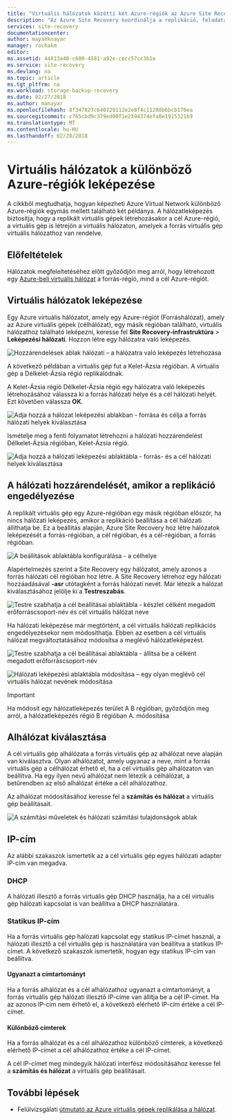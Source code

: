 ```yaml
---
title: "Virtuális hálózatok közötti két Azure-régiók az Azure Site Recovery leképezése |} Microsoft Docs"
description: "Az Azure Site Recovery koordinálja a replikáció, feladatátvétel és helyreállítási virtuális gépek és fizikai kiszolgálók. További információk a feladatátvétel az Azure-bA vagy másodlagos adatközpontba."
services: site-recovery
documentationcenter: 
author: mayanknayar
manager: rochakm
editor: 
ms.assetid: 44813a48-c680-4581-a92e-cecc57cc3b1e
ms.service: site-recovery
ms.devlang: na
ms.topic: article
ms.tgt_pltfrm: na
ms.workload: storage-backup-recovery
ms.date: 02/27/2018
ms.author: manayar
ms.openlocfilehash: 8f347827c640729112e2e8f4c11288b6bcb176ea
ms.sourcegitcommit: c765cbd9c379ed00f1e2394374efa8e1915321b9
ms.translationtype: MT
ms.contentlocale: hu-HU
ms.lasthandoff: 02/28/2018
---
```

# <a name="map-virtual-networks-in-different-azure-regions"></a>Virtuális hálózatok a különböző Azure-régiók leképezése


A cikkből megtudhatja, hogyan képezheti Azure Virtual Network különböző Azure-régiók egymás mellett található két példánya. A hálózatleképezés biztosítja, hogy a replikált virtuális gépek létrehozásakor a cél Azure-régió, a virtuális gép is létrejön a virtuális hálózaton, amelyek a forrás virtuális gép virtuális hálózathoz van rendelve.  

## <a name="prerequisites"></a>Előfeltételek
Hálózatok megfeleltetéséhez előtt győződjön meg arról, hogy létrehozott egy [Azure-beli virtuális hálózat](../virtual-network/virtual-networks-overview.md) a forrás-régió, mind a cél Azure-régiót.

## <a name="map-virtual-networks"></a>Virtuális hálózatok leképezése

Egy Azure virtuális hálózatot, amely egy Azure-régiót (Forráshálózat), amely az Azure virtuális gépek (célhálózat), egy másik régióban található, virtuális hálózathoz található leképezni, keresse fel **Site Recovery-infrastruktúra**  >  **Leképezési hálózati**. Hozzon létre egy hálózatra való leképezés.

![Hozzárendelések ablak hálózati – a hálózatra való leképezés létrehozása](./media/site-recovery-network-mapping-azure-to-azure/network-mapping1.png)


A következő példában a virtuális gép fut a Kelet-Ázsia régióban. A virtuális gép a Délkelet-Ázsia régió replikálódnak.

A Kelet-Ázsia régió Délkelet-Ázsia régió egy hálózatra való leképezés létrehozásához válassza ki a forrás hálózati helye és a cél hálózati helyét. Ezt követően válassza **OK**.

![Adja hozzá a hálózat leképezési ablakban - forrása és célja a forrás hálózati helyek kiválasztása](./media/site-recovery-network-mapping-azure-to-azure/network-mapping2.png)


Ismételje meg a fenti folyamatot létrehozni a hálózati hozzárendelést Délkelet-Ázsia régióban, Kelet-Ázsia régió.

![Adja hozzá a hálózati leképezési ablaktábla - forrás- és a cél hálózati helyek kiválasztása](./media/site-recovery-network-mapping-azure-to-azure/network-mapping3.png)


## <a name="map-a-network-when-you-enable-replication"></a>A hálózati hozzárendelését, amikor a replikáció engedélyezése

A replikált virtuális gép egy Azure-régióban egy másik régióban először, ha nincs hálózati leképezés, amikor a replikáció beállítása a cél hálózati állíthatja be. Ez a beállítás alapján, Azure Site Recovery hoz létre hálózatok leképezését a forrás-régióban, a cél régióban, és a cél-régióban, a forrás régióban.   

![A beállítások ablaktábla konfigurálása - a célhelye](./media/site-recovery-network-mapping-azure-to-azure/network-mapping4.png)

Alapértelmezés szerint a Site Recovery egy hálózatot, amely azonos a forrás hálózati cél régióban hoz létre. A Site Recovery létrehoz egy hálózati hozzáadásával **-asr** utótagként a forrás hálózati nevét. Már létezik a hálózat kiválasztásához jelölje ki a **Testreszabás**.

![Testre szabhatja a cél beállításai ablaktábla - készlet célként megadott erőforráscsoport-név és cél virtuális hálózat neve](./media/site-recovery-network-mapping-azure-to-azure/network-mapping5.png)

Ha hálózati leképezése már megtörtént, a cél virtuális hálózati replikációs engedélyezésekor nem módosíthatja. Ebben az esetben a cél virtuális hálózat megváltoztatásához módosítsa a meglévő hálózatleképezést.  

![Testre szabhatja a cél beállításai ablaktábla - állítsa be a célként megadott erőforráscsoport-név](./media/site-recovery-network-mapping-azure-to-azure/network-mapping6.png)

![Hálózati leképezési ablaktábla módosítása – egy olyan meglévő cél virtuális hálózat nevének módosítása](./media/site-recovery-network-mapping-azure-to-azure/modify-network-mapping.png)

> [!IMPORTANT]
> Ha módosít egy hálózatleképezés terület A B régióban, győződjön meg arról, a hálózatleképezés régió B régióban A. módosítása
>
>


## <a name="subnet-selection"></a>Alhálózat kiválasztása
A cél virtuális gép alhálózata a forrás virtuális gép az alhálózat neve alapján van kiválasztva. Olyan alhálózatot, amely ugyanaz a neve, mint a forrás virtuális gép a célhálózat érhető el, ha a cél virtuális gép alhálózaton van beállítva. Ha egy ilyen nevű alhálózat nem létezik a célhálózat, a betűrendben az első alhálózat értéke a cél alhálózathoz.

Az alhálózat módosításához keresse fel a **számítás és hálózat** a virtuális gép beállításait.

![A számítási műveletek és hálózati számítási tulajdonságok ablak](./media/site-recovery-network-mapping-azure-to-azure/modify-subnet.png)


## <a name="ip-address"></a>IP-cím

Az alábbi szakaszok ismertetik az a cél virtuális gép egyes hálózati adapter IP-cím van megadva.

### <a name="dhcp"></a>DHCP
A hálózati illesztő a forrás virtuális gép DHCP használja, ha a cél virtuális gép hálózati kapcsolat is van beállítva a DHCP használatára.

### <a name="static-ip-address"></a>Statikus IP-cím
Ha a forrás virtuális gép hálózati kapcsolat egy statikus IP-címet használ, a hálózati illesztő a cél virtuális gép is használatára van beállítva a statikus IP-címet. A következő szakaszok ismertetik, hogyan egy statikus IP-cím van beállítva.

#### <a name="same-address-space"></a>Ugyanazt a címtartományt

Ha a forrás alhálózat és a cél alhálózathoz ugyanazt a címtartományt, a forrás virtuális gép hálózati illesztő IP-címe van állítja be a cél IP-címet. Ha az azonos IP-cím nem érhető el, a következő elérhető IP-cím értéke a cél IP-címet.

#### <a name="different-address-spaces"></a>Különböző címterek

Ha a forrás alhálózat és a cél alhálózathoz különböző címterek, a következő elérhető IP-címet a cél alhálózathoz értéke a cél IP-címet.

A cél IP-címet meg mindegyik hálózati interfész módosításához keresse fel a **számítás és hálózat** a virtuális gép beállításait.

## <a name="next-steps"></a>További lépések

* Felülvizsgálati [útmutató az Azure virtuális gépek replikálása a hálózat](site-recovery-azure-to-azure-networking-guidance.md).
